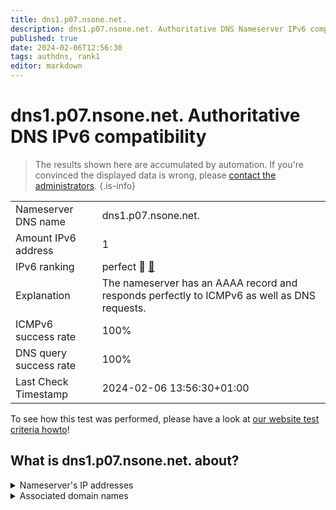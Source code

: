 ```yaml
---
title: dns1.p07.nsone.net.
description: dns1.p07.nsone.net. Authoritative DNS Nameserver IPv6 compatibility
published: true
date: 2024-02-06T12:56:30
tags: authdns, rank1
editor: markdown
---
```


# dns1.p07.nsone.net. Authoritative DNS IPv6 compatibility

> The results shown here are accumulated by automation. If you're convinced the displayed data is wrong, please [contact the administrators](/howto/chat). 
{.is-info}




|   |   |
| - | - |
| Nameserver DNS name | dns1.p07.nsone.net.
| Amount IPv6 address | 1
| IPv6 ranking | perfect :1st_place_medal: [🔗](/howto/ranking) |
| Explanation | The nameserver has an AAAA record and responds perfectly to ICMPv6 as well as DNS requests. |
| ICMPv6 success rate | 100%|
| DNS query success rate | 100% |
| Last Check Timestamp | 2024-02-06 13:56:30+01:00 |

To see how this test was performed, please have a look at [our website test criteria howto](/howto/testcriteria/authdns)!


## What is dns1.p07.nsone.net. about?




<details>
<summary>Nameserver's IP addresses</summary>

2620:4d:4000:6259:7:7:0:1

</details>



<details>
<summary>Associated domain names</summary>

spotify.com

</details>
